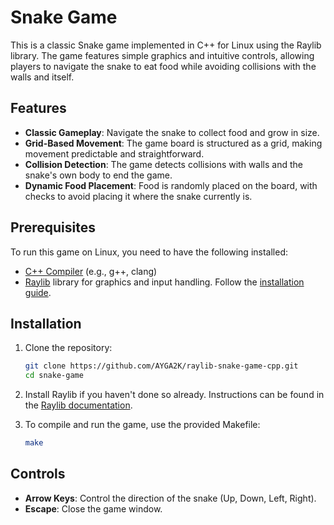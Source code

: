 # Snake Game

This is a classic Snake game implemented in C++ for Linux using the Raylib library. The game features simple graphics and intuitive controls, allowing players to navigate the snake to eat food while avoiding collisions with the walls and itself.

## Features

- **Classic Gameplay**: Navigate the snake to collect food and grow in size.
- **Grid-Based Movement**: The game board is structured as a grid, making movement predictable and straightforward.
- **Collision Detection**: The game detects collisions with walls and the snake's own body to end the game.
- **Dynamic Food Placement**: Food is randomly placed on the board, with checks to avoid placing it where the snake currently is.

## Prerequisites

To run this game on Linux, you need to have the following installed:

- [C++ Compiler](https://gcc.gnu.org/) (e.g., g++, clang)
- [Raylib](https://www.raylib.com/) library for graphics and input handling. Follow the [installation guide](https://raylib.com/).

## Installation

1. Clone the repository:

   ```bash
   git clone https://github.com/AYGA2K/raylib-snake-game-cpp.git
   cd snake-game
   ```

2. Install Raylib if you haven't done so already. Instructions can be found in the [Raylib documentation](https://raylib.com/).

3. To compile and run the game, use the provided Makefile:
   ```bash
   make
   ```

## Controls

- **Arrow Keys**: Control the direction of the snake (Up, Down, Left, Right).
- **Escape**: Close the game window.
